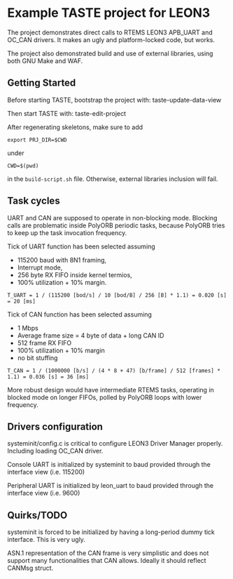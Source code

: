# Example TASTE project for LEON3
The project demonstrates direct calls to RTEMS LEON3 APB_UART and OC_CAN drivers. It makes an ugly and platform-locked code, but works.

The project also demonstrated build and use of external libraries, using both GNU Make and WAF.

## Getting Started
Before starting TASTE, bootstrap the project with:
taste-update-data-view

Then start TASTE with:
taste-edit-project

After regenerating skeletons, make sure to add
```
export PRJ_DIR=$CWD
```
under
```
CWD=$(pwd)
```
in the ```build-script.sh``` file. Otherwise, external libraries inclusion will fail.


## Task cycles
UART and CAN are supposed to operate in non-blocking mode.
Blocking calls are problematic inside PolyORB periodic tasks, because PolyORB tries to keep up the task invocation frequency.

Tick of UART function has been selected assuming
- 115200 baud with 8N1 framing,
- Interrupt mode,
- 256 byte RX FIFO inside kernel termios,
- 100% utilization + 10% margin.
```
T_UART = 1 / (115200 [bod/s] / 10 [bod/B] / 256 [B] * 1.1) = 0.020 [s] = 20 [ms]
```

Tick of CAN function has been selected assuming
- 1 Mbps
- Average frame size = 4 byte of data + long CAN ID
- 512 frame RX FIFO
- 100% utilization + 10% margin
- no bit stuffing
```
T_CAN = 1 / (1000000 [b/s] / (4 * 8 + 47) [b/frame] / 512 [frames] * 1.1) = 0.036 [s] = 36 [ms]
```

More robust design would have intermediate RTEMS tasks, operating in blocked mode on longer FIFOs, polled by PolyORB loops with lower frequency.

## Drivers configuration
systeminit/config.c is critical to configure LEON3 Driver Manager properly. Including loading OC_CAN driver.

Console UART is initialized by systeminit to baud provided through the interface view (i.e. 115200)

Peripheral UART is initialized by leon_uart to baud provided through the interface view (i.e. 9600)

## Quirks/TODO
systeminit is forced to be initialized by having a long-period dummy tick interface. This is very ugly.

ASN.1 representation of the CAN frame is very simplistic and does not support many functionalities that CAN allows.
Ideally it should reflect CANMsg struct.